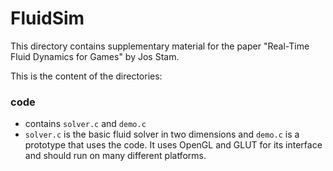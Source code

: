 # FluidSim

This directory contains supplementary material for the paper "Real-Time Fluid Dynamics for Games" by Jos Stam.

This is the content of the directories:

### code

- contains `solver.c` and `demo.c`
- `solver.c` is the basic fluid solver in two dimensions and `demo.c` is a prototype that uses the code. It uses OpenGL and GLUT for its interface and should run on many different platforms.

